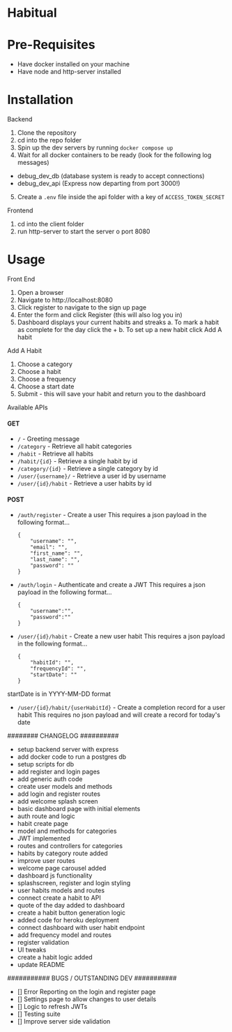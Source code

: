 # Habitual

Pre-Requisites
=======================
- Have docker installed on your machine
- Have node and http-server installed

Installation
=======================

Backend

1. Clone the repository
2. cd into the repo folder
3. Spin up the dev servers by running `docker compose up`
4. Wait for all docker containers to be ready (look for the following log messages)
  - debug_dev_db (database system is ready to accept connections)
  - debug_dev_api (Express now departing from port 3000!)
5. Create a `.env` file inside the api folder with a key of `ACCESS_TOKEN_SECRET`

Frontend

1. cd into the client folder
2. run http-server to start the server o port 8080


Usage
=======================

Front End
1. Open a browser 
2. Navigate to http://localhost:8080
3. Click register to navigate to the sign up page
4. Enter the form and click Register (this will also log you in)
5. Dashboard displays your current habits and streaks
a. To mark a habit as complete for the day click the +
b. To set up a new habit click Add A habit

Add A Habit
1. Choose a category
2. Choose a habit
3. Choose a frequency
4. Choose a start date
5. Submit - this will save your habit and return you to the dashboard


Available APIs
#### GET
- `/` - Greeting message
- `/category` - Retrieve all habit categories
- `/habit` - Retrieve all habits
- `/habit/{id}` - Retrieve a single habit by id
- `/category/{id}` - Retrieve a single category by id
- `/user/{username}/` - Retrieve a user id by username
- `/user/{id}/habit` - Retrieve a user habits by id

#### POST

- `/auth/register` - Create a user 
    This requires a json payload in the following format...
    ```
    {
        "username": "",
        "email": "",
        "first_name": "",
        "last_name": "",
        "password": ""
    }
    ```

- `/auth/login` - Authenticate and create a JWT
    This requires a json payload in the following format...
    ```
    {
        "username":"",
        "password":""
    }
    ```

- `/user/{id}/habit` - Create a new user habit
    This requires a json payload in the following format...
    ```
    {
        "habitId": "",
        "frequencyId": "",
        "startDate": ""
    }
    ```

startDate is in YYYY-MM-DD format

- `/user/{id}/habit/{userHabitId}` - Create a completion record for a user habit
    This requires no json payload and will create a record for today's date

######## CHANGELOG ##########

- setup backend server with express
- add docker code to run a postgres db
- setup scripts for db
- add register and login pages
- add generic auth code
- create user models and methods
- add login and register routes
- add welcome splash screen
- basic dashboard page with initial elements
- auth route and logic
- habit create page
- model and methods for categories
- JWT implemented
- routes and controllers for categories
- habits by category route added
- improve user routes
- welcome page carousel added
- dashboard js functionality  
- splashscreen, register and login styling
- user habits models and routes
- connect create a habit to API
- quote of the day added to dashboard
- create a habit button generation logic
- added code for heroku deployment
- connect dashboard with user habit endpoint
- add frequency model and routes
- register validation
- UI tweaks
- create a habit logic added 
- update README


########### BUGS / OUTSTANDING DEV ###########

- [] Error Reporting on the login and register page
- [] Settings page to allow changes to user details
- [] Logic to refresh JWTs
- [] Testing suite
- [] Improve server side validation